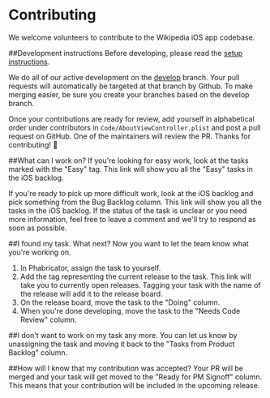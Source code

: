 # Contributing
We welcome volunteers to contribute to the Wikipedia iOS app codebase.

##Development instructions
Before developing, please read the [setup instructions](README.md).

We do all of our active development on the [develop](https://github.com/wikimedia/wikipedia-ios) branch. Your pull requests will automatically be targeted at that branch by Github. To make merging easier, be sure you create your branches based on the develop branch.

Once your contributions are ready for review, add yourself in alphabetical order under contributors in `Code/AboutViewController.plist` and post a pull request on GitHub. One of the maintainers will review the PR. Thanks for contributing! 🎉

##What can I work on?
If you're looking for easy work, look at the tasks marked with the "Easy" tag. This link will show you all the "Easy" tasks in the iOS backlog.

If you're ready to pick up more difficult work, look at the iOS backlog and pick something from the Bug Backlog column. This link will show you all the tasks in the iOS backlog. If the status of the task is unclear or you need more information, feel free to leave a comment and we'll try to respond as soon as possible.

##I found my task. What next?
Now you want to let the team know what you're working on.

1. In Phabricator, assign the task to yourself.
2. Add the tag representing the current release to the task. This link will take you to currently open releases. Tagging your task with the name of the release will add it to the release board.
3. On the release board, move the task to the "Doing" column.
4. When you're done developing, move the task to the "Needs Code Review" column.

##I don't want to work on my task any more.
You can let us know by unassigning the task and moving it back to the "Tasks from Product Backlog" column.

##How will I know that my contribution was accepted?
Your PR will be merged and your task will get moved to the "Ready for PM Signoff" column. This means that your contribution will be included in the upcoming release.

